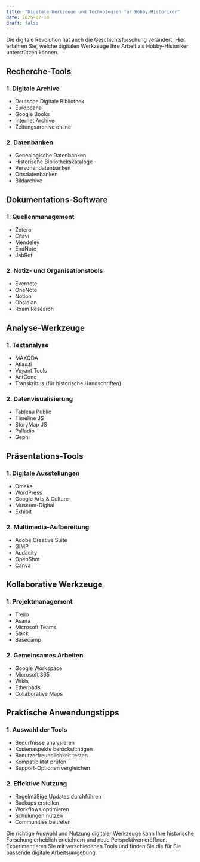 ```yaml
---
title: "Digitale Werkzeuge und Technologien für Hobby-Historiker"
date: 2025-02-10
draft: false
---
```


Die digitale Revolution hat auch die Geschichtsforschung verändert. Hier erfahren Sie, welche digitalen Werkzeuge Ihre Arbeit als Hobby-Historiker unterstützen können.

## Recherche-Tools

### 1. Digitale Archive
- Deutsche Digitale Bibliothek
- Europeana
- Google Books
- Internet Archive
- Zeitungsarchive online

### 2. Datenbanken
- Genealogische Datenbanken
- Historische Bibliothekskataloge
- Personendatenbanken
- Ortsdatenbanken
- Bildarchive

## Dokumentations-Software

### 1. Quellenmanagement
- Zotero
- Citavi
- Mendeley
- EndNote
- JabRef

### 2. Notiz- und Organisationstools
- Evernote
- OneNote
- Notion
- Obsidian
- Roam Research

## Analyse-Werkzeuge

### 1. Textanalyse
- MAXQDA
- Atlas.ti
- Voyant Tools
- AntConc
- Transkribus (für historische Handschriften)

### 2. Datenvisualisierung
- Tableau Public
- Timeline JS
- StoryMap JS
- Palladio
- Gephi

## Präsentations-Tools

### 1. Digitale Ausstellungen
- Omeka
- WordPress
- Google Arts & Culture
- Museum-Digital
- Exhibit

### 2. Multimedia-Aufbereitung
- Adobe Creative Suite
- GIMP
- Audacity
- OpenShot
- Canva

## Kollaborative Werkzeuge

### 1. Projektmanagement
- Trello
- Asana
- Microsoft Teams
- Slack
- Basecamp

### 2. Gemeinsames Arbeiten
- Google Workspace
- Microsoft 365
- Wikis
- Etherpads
- Collaborative Maps

## Praktische Anwendungstipps

### 1. Auswahl der Tools
- Bedürfnisse analysieren
- Kostenaspekte berücksichtigen
- Benutzerfreundlichkeit testen
- Kompatibilität prüfen
- Support-Optionen vergleichen

### 2. Effektive Nutzung
- Regelmäßige Updates durchführen
- Backups erstellen
- Workflows optimieren
- Schulungen nutzen
- Communities beitreten

Die richtige Auswahl und Nutzung digitaler Werkzeuge kann Ihre historische Forschung erheblich erleichtern und neue Perspektiven eröffnen. Experimentieren Sie mit verschiedenen Tools und finden Sie die für Sie passende digitale Arbeitsumgebung.
